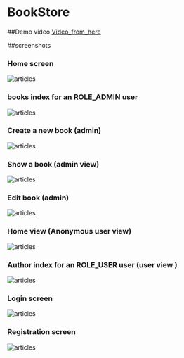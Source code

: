 # BookStore

##Demo video
[Video_from_here](https://www.youtube.com/watch?v=zHjJxbI-jVw)


##screenshots

### Home screen
![articles](screenshots/Screenshot%202022-01-11%20at%2001-01-33%20Home.png)

### books index for an ROLE_ADMIN user
![articles](screenshots/Screenshot%202022-01-11%20at%2001-02-20%20Livre%20index.png)

### Create a new book (admin)
![articles](screenshots/Screenshot%202022-01-11%20at%2001-02-52%20New%20Livre.png)

### Show a book (admin view)
![articles](screenshots/Screenshot%202022-01-11%20at%2001-03-10%20Livre.png)

### Edit book (admin)
![articles](screenshots/Screenshot%202022-01-11%20at%2001-03-26%20Edit%20Livre.png)

### Home view (Anonymous user view)
![articles](screenshots/Screenshot%202022-01-11%20at%2001-03-51%20Home.png)

### Author index for an ROLE_USER user (user view )
![articles](screenshots/Screenshot%202022-01-11%20at%2001-06-12%20Auteur%20index.png)

### Login screen
![articles](screenshots/Screenshot%202022-01-11%20at%2001-04-08%20Log%20in%20.png)

### Registration screen
![articles](screenshots/Screenshot%202022-01-11%20at%2001-04-19%20Register.png)
